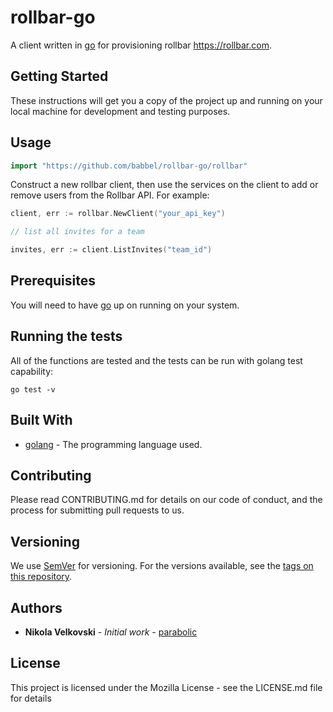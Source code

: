 # rollbar-go

A client written in [go](https://golang.org/) for provisioning rollbar https://rollbar.com.

## Getting Started

These instructions will get you a copy of the project up and running on your local machine for development and testing purposes.

## Usage

```go
import "https://github.com/babbel/rollbar-go/rollbar"
```
Construct a new rollbar client, then use the  services on the client to add or remove users from the Rollbar API. For example:

```go
client, err := rollbar.NewClient("your_api_key")

// list all invites for a team

invites, err := client.ListInvites("team_id")
```

## Prerequisites

You will need to have [go](https://golang.org/) up on running on your system.

## Running the tests

All of the functions are tested and the tests can be run with golang test capability:

```
go test -v
```

## Built With

* [golang](https://golang.org/) - The programming language used.

## Contributing

Please read CONTRIBUTING.md for details on our code of conduct, and the process for submitting pull requests to us.

## Versioning

We use [SemVer](http://semver.org/) for versioning. For the versions available, see the [tags on this repository](https://github.com/your/project/tags).

## Authors

* **Nikola Velkovski** - *Initial work* - [parabolic](https://github.com/parabolic)

## License

This project is licensed under the Mozilla License - see the LICENSE.md file for details
